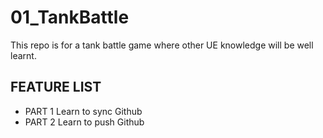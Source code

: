 # 01_TankBattle
This repo is for a tank battle game where other UE knowledge will be well learnt.

## FEATURE LIST
* PART 1 Learn to sync Github
* PART 2 Learn to push Github
